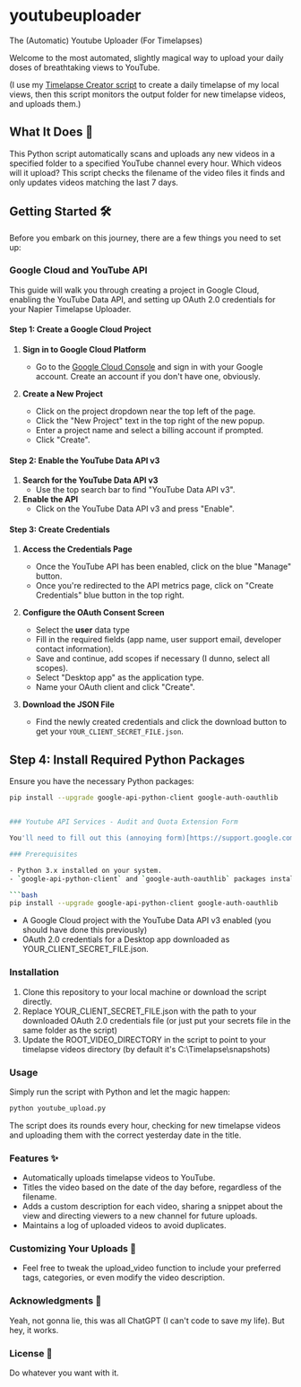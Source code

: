 # youtubeuploader
The (Automatic) Youtube Uploader (For Timelapses)

Welcome to the most automated, slightly magical way to upload your daily doses of breathtaking views to YouTube. 

(I use my [Timelapse Creator script](https://github.com/inertiacreeping/Unifi-Timelapse/) to create a daily timelapse of my local views, then this script monitors the output folder for new timelapse videos, and uploads them.)

## What It Does 🚀

This Python script automatically scans and uploads any new videos in a specified folder to a specified YouTube channel every hour. 
Which videos will it upload? This script checks the filename of the video files it finds and only updates videos matching the last 7 days.

## Getting Started 🛠

Before you embark on this journey, there are a few things you need to set up:

### Google Cloud and YouTube API

This guide will walk you through creating a project in Google Cloud, enabling the YouTube Data API, and setting up OAuth 2.0 credentials for your Napier Timelapse Uploader.

#### Step 1: Create a Google Cloud Project

1. **Sign in to Google Cloud Platform**
   - Go to the [Google Cloud Console](https://console.cloud.google.com/) and sign in with your Google account. Create an account if you don't have one, obviously.

2. **Create a New Project**
   - Click on the project dropdown near the top left of the page.
   - Click the "New Project" text in the top right of the new popup.
   - Enter a project name and select a billing account if prompted.
   - Click "Create".

#### Step 2: Enable the YouTube Data API v3

1. **Search for the YouTube Data API v3**
   - Use the top search bar to find "YouTube Data API v3".
2. **Enable the API**
   - Click on the YouTube Data API v3 and press "Enable".

#### Step 3: Create Credentials

1. **Access the Credentials Page**
   - Once the YouTube API has been enabled, click on the blue "Manage" button.
   - Once you're redirected to the API metrics page, click on "Create Credentials" blue button in the top right.

2. **Configure the OAuth Consent Screen**
   - Select the **user** data type 
   - Fill in the required fields (app name, user support email, developer contact information).
   - Save and continue, add scopes if necessary (I dunno, select all scopes).
   - Select "Desktop app" as the application type.
   - Name your OAuth client and click "Create".

4. **Download the JSON File**
   - Find the newly created credentials and click the download button to get your `YOUR_CLIENT_SECRET_FILE.json`.

## Step 4: Install Required Python Packages

Ensure you have the necessary Python packages:

```bash
pip install --upgrade google-api-python-client google-auth-oauthlib


### Youtube API Services - Audit and Quota Extension Form

You'll need to fill out this (annoying form)[https://support.google.com/youtube/contact/yt_api_form?hl=en] for your channel, so that the videos aren't locked to private (to combat spam). Takes 2-5 days for Youtube to approve your app.

### Prerequisites

- Python 3.x installed on your system.
- `google-api-python-client` and `google-auth-oauthlib` packages installed. You can install them via pip:

```bash
pip install --upgrade google-api-python-client google-auth-oauthlib
```

- A Google Cloud project with the YouTube Data API v3 enabled (you should have done this previously)
- OAuth 2.0 credentials for a Desktop app downloaded as YOUR_CLIENT_SECRET_FILE.json.

### Installation

1. Clone this repository to your local machine or download the script directly.
2. Replace YOUR_CLIENT_SECRET_FILE.json with the path to your downloaded OAuth 2.0 credentials file (or just put your secrets file in the same folder as the script)
3. Update the ROOT_VIDEO_DIRECTORY in the script to point to your timelapse videos directory (by default it's C:\Timelapse\snapshots)

### Usage
Simply run the script with Python and let the magic happen:

```bash
python youtube_upload.py
```

The script does its rounds every hour, checking for new timelapse videos and uploading them with the correct yesterday date in the title.

### Features ✨
- Automatically uploads timelapse videos to YouTube.
- Titles the video based on the date of the day before, regardless of the filename.
- Adds a custom description for each video, sharing a snippet about the view and directing viewers to a new channel for future uploads.
- Maintains a log of uploaded videos to avoid duplicates.

### Customizing Your Uploads 🎨
- Feel free to tweak the upload_video function to include your preferred tags, categories, or even modify the video description.

### Acknowledgments 🙏
Yeah, not gonna lie, this was all ChatGPT (I can't code to save my life). But hey, it works.

### License 📄
Do whatever you want with it.
